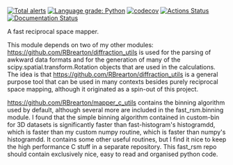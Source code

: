 [![Total alerts](https://img.shields.io/lgtm/alerts/g/RBrearton/fast_rsm.svg?logo=lgtm&logoWidth=18)](https://lgtm.com/projects/g/RBrearton/fast_rsm/alerts/)
[![Language grade: Python](https://img.shields.io/lgtm/grade/python/g/RBrearton/fast_rsm.svg?logo=lgtm&logoWidth=18)](https://lgtm.com/projects/g/RBrearton/fast_rsm/context:python)
[![codecov](https://codecov.io/gh/RBrearton/fast_rsm/branch/master/graph/badge.svg?token=FGIV0MVHS8)](https://codecov.io/gh/RBrearton/fast_rsm)
[![Actions Status](https://github.com/RBrearton/fast_rsm/workflows/pytest/badge.svg)](https://github.com/pytest/fast_rsm/actions)
[![Documentation Status](https://readthedocs.org/projects/local-stats/badge/?version=latest)](https://local-stats.readthedocs.io/en/latest/?badge=latest)

A fast reciprocal space mapper.

This module depends on two of my other modules:
https://github.com/RBrearton/diffraction_utils
is used for the parsing of awkward data formats and for the generation of many
of the scipy.spatial.transform.Rotation objects that are used in the
calculations. The idea is that https://github.com/RBrearton/diffraction_utils is
a general purpose tool that can be used in many contexts besides purely
reciprocal space mapping, although it originated as a spin-out of this project.

https://github.com/RBrearton/mapper_c_utils contains the binning algorithm used
by default, although several more are included in the fast_rsm.binning module. I
found that the simple binning algorithm contained in custom-bin for 3D datasets
is significantly faster than fast-histogram's histogramdd, which is faster than
my custom numpy routine, which is faster than numpy's histogramdd. It contains
some other useful routines, but I find it nice to keep the high performance C
stuff in a separate repository. This fast_rsm repo should contain exclusively
nice, easy to read and organised python code.
